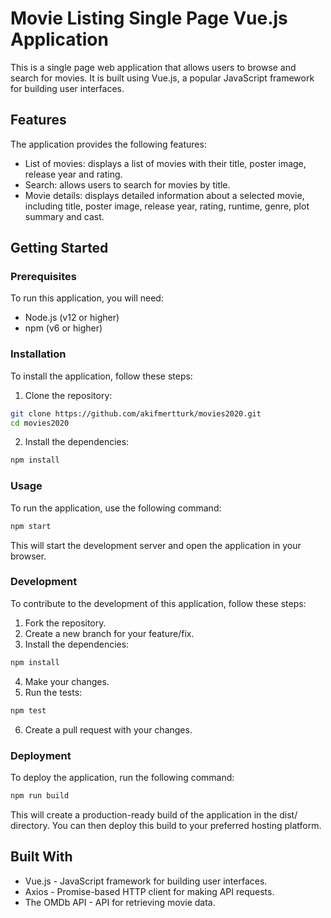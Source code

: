 # Movie Listing Single Page Vue.js Application
This is a single page web application that allows users to browse and search for movies. It is built using Vue.js, a popular JavaScript framework for building user interfaces.

## Features
The application provides the following features:
- List of movies: displays a list of movies with their title, poster image, release year and rating.
- Search: allows users to search for movies by title.
- Movie details: displays detailed information about a selected movie, including title, poster image, release year, rating, runtime, genre, plot summary and cast.
<!-- - Navigation: provides navigation links to browse movies by popular, top rated, and now playing. -->

## Getting Started
### Prerequisites
To run this application, you will need:
- Node.js (v12 or higher)
- npm (v6 or higher)

### Installation
To install the application, follow these steps:
1. Clone the repository:
```sh
git clone https://github.com/akifmertturk/movies2020.git
cd movies2020
```

2. Install the dependencies:
```sh
npm install
```

### Usage
To run the application, use the following command:
```sh
npm start
```

This will start the development server and open the application in your browser.

### Development
To contribute to the development of this application, follow these steps:
1. Fork the repository.
2. Create a new branch for your feature/fix.
3. Install the dependencies:
```sh
npm install
```

4. Make your changes.
5. Run the tests:
```sh
npm test
```

6. Create a pull request with your changes.

### Deployment
To deploy the application, run the following command:
```sh
npm run build
```

This will create a production-ready build of the application in the dist/ directory. You can then deploy this build to your preferred hosting platform.

## Built With
- Vue.js - JavaScript framework for building user interfaces.
- Axios - Promise-based HTTP client for making API requests.
- The OMDb API - API for retrieving movie data.
<!-- 
## License
This project is licensed under the MIT License - see the LICENSE file for details. -->